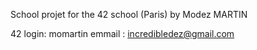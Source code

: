School projet for the 42 school (Paris) by Modez MARTIN

42 login: momartin
emmail : incredibledez@gmail.com
